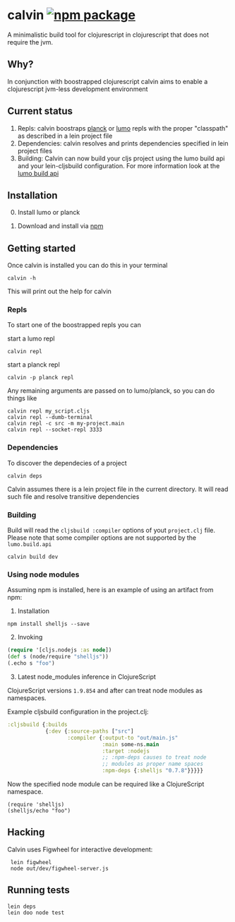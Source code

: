 # calvin [![npm package](https://nodei.co/npm/calvin-cljs.png?downloads=true&downloadRank=true&stars=true)](https://nodei.co/npm/calvin-cljs/)

A minimalistic build tool for clojurescript in clojurescript that does not require the jvm.

## Why?
In conjunction with boostrapped clojurescript calvin aims to enable a clojurescript jvm-less development environment

## Current status
1. Repls: calvin boostraps [planck](https://github.com/mfikes/planck) or [lumo](https://github.com/anmonteiro/lumo) repls
with the proper "classpath" as described in a lein project file
2. Dependencies: calvin resolves and prints dependencies specified in lein project files
3. Building: Calvin can now build your cljs project using the lumo build api and your lein-cljsbuild configuration. 
For more information look at the [lumo build api](https://anmonteiro.com/2017/02/compiling-clojurescript-projects-without-the-jvm/)

## Installation

0. Install lumo or planck

1. Download and install via [npm](https://www.npmjs.com/package/calvin-cljs)


## Getting started
Once calvin is installed you can do this in your terminal

    calvin -h

This will print out the help for calvin

### Repls
To start one of the boostrapped repls you can

start a lumo repl

    calvin repl

start a planck repl

    calvin -p planck repl

Any remaining arguments are passed on to lumo/planck, so you can do things like

    calvin repl my_script.cljs
    calvin repl --dumb-terminal
    calvin repl -c src -m my-project.main
    calvin repl --socket-repl 3333

### Dependencies
To discover the dependecies of  a project

    calvin deps

Calvin assumes there is a lein project file in the current directory. It will read such
file and resolve transitive dependencies

### Building
Build will read the `cljsbuild :compiler` options of yout `project.clj` file.
Please note that some compiler options are not supported by the `lumo.build.api`

    calvin build dev

### Using node modules

Assuming npm is installed, here is an example of using an artifact from npm:

1. Installation

```
npm install shelljs --save
```

2. Invoking

```clj
(require '[cljs.nodejs :as node])
(def s (node/require "shelljs"))
(.echo s "foo")
```

3. Latest node_modules inference in ClojureScript

ClojureScript versions `1.9.854` and after can treat node modules as namespaces.

Example cljsbuild configuration in the project.clj:

```clj
:cljsbuild {:builds
            {:dev {:source-paths ["src"]
                   :compiler {:output-to "out/main.js"
                              :main some-ns.main
                              :target :nodejs
                              ;; :npm-deps causes to treat node
                              ;; modules as proper name spaces
                              :npm-deps {:shelljs "0.7.8"}}}}}
```

Now the specified node module can be required like a ClojureScript namespace.

```
(require 'shelljs)
(shelljs/echo "foo")
```

## Hacking

Calvin uses Figwheel for interactive development:

     lein figwheel
     node out/dev/figwheel-server.js

## Running tests

```
lein deps
lein doo node test
```
